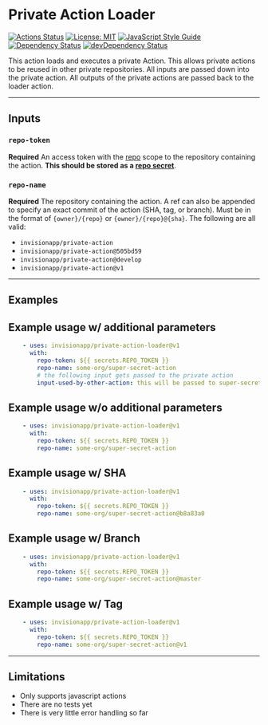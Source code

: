 # Private Action Loader

[![Actions Status](https://github.com/invisionapp/private-action-loader/workflows/ci/badge.svg?branch=develop)](https://github.com/invisionapp/private-action-loader/actions)
[![License: MIT](https://img.shields.io/badge/license-MIT-brightgreen.svg)](https://opensource.org/licenses/MIT)
[![JavaScript Style Guide](https://img.shields.io/badge/code_style-standard-brightgreen.svg)](https://standardjs.com)
[![Dependency Status](https://david-dm.org/InVisionApp/private-action-loader.svg)](https://david-dm.org/InVisionApp/private-action-loader)
[![devDependency Status](https://david-dm.org/InVisionApp/private-action-loader/dev-status.svg)](https://david-dm.org/InVisionApp/private-action-loader#info=devDependencies)

This action loads and executes a private Action.  This allows private actions to be reused in other private repositories.  All inputs are passed down into the private action. All outputs of the private actions are passed back to the loader action.

---
## **Inputs**
### **`repo-token`**

**Required** An access token with the [repo](https://help.github.com/en/github/authenticating-to-github/creating-a-personal-access-token-for-the-command-line) scope to the repository containing the action.  **This should be stored as a [repo secret](https://help.github.com/en/actions/automating-your-workflow-with-github-actions/creating-and-using-encrypted-secrets)**.

### **`repo-name`**

**Required** The repository containing the action.  A ref can also be appended to specify an exact commit of the action (SHA, tag, or branch). Must be in the format of `{owner}/{repo}` or `{owner}/{repo}@{sha}`.  The following are all valid:
* `invisionapp/private-action`
* `invisionapp/private-action@505bd59`
* `invisionapp/private-action@develop`
* `invisionapp/private-action@v1`

---
## **Examples**
## Example usage w/ additional parameters
``` yaml
    - uses: invisionapp/private-action-loader@v1
      with:
        repo-token: ${{ secrets.REPO_TOKEN }}
        repo-name: some-org/super-secret-action
        # the following input gets passed to the private action
        input-used-by-other-action: this will be passed to super-secret-action
```

## Example usage w/o additional parameters
``` yaml
    - uses: invisionapp/private-action-loader@v1
      with:
        repo-token: ${{ secrets.REPO_TOKEN }}
        repo-name: some-org/super-secret-action
```

## Example usage w/ SHA
``` yaml
    - uses: invisionapp/private-action-loader@v1
      with:
        repo-token: ${{ secrets.REPO_TOKEN }}
        repo-name: some-org/super-secret-action@b8a83a0
```

## Example usage w/ Branch
``` yaml
    - uses: invisionapp/private-action-loader@v1
      with:
        repo-token: ${{ secrets.REPO_TOKEN }}
        repo-name: some-org/super-secret-action@master
```

## Example usage w/ Tag
``` yaml
    - uses: invisionapp/private-action-loader@v1
      with:
        repo-token: ${{ secrets.REPO_TOKEN }}
        repo-name: some-org/super-secret-action@v1
```
---
## **Limitations**
* Only supports javascript actions
* There are no tests yet
* There is very little error handling so far